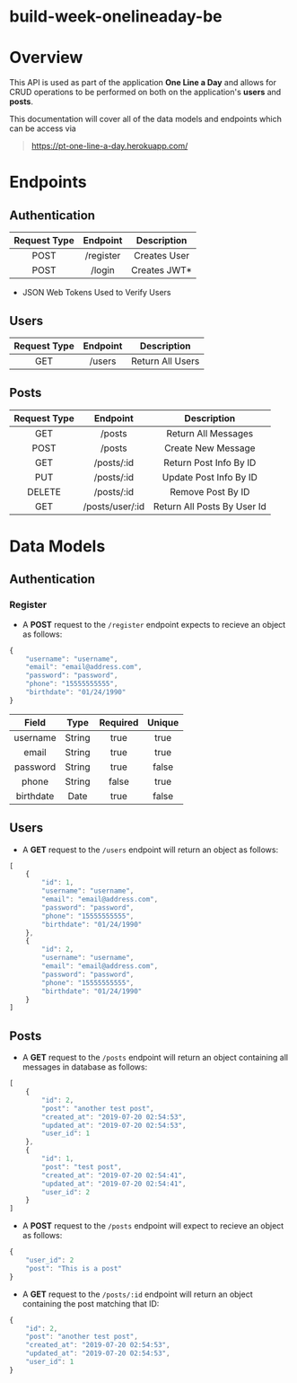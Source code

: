 # build-week-onelineaday-be

# Overview

This API is used as part of the application __One Line a Day__ and allows for CRUD operations to
be performed on both on the application's __users__ and __posts__.

This documentation will cover all of the data models and endpoints which can be access via
> <https://pt-one-line-a-day.herokuapp.com/>

# Endpoints

## Authentication

| Request Type | Endpoint      | Description   |
|:------------:|:-------------:|:-------------:|
| POST         | /register | Creates User  |
| POST         | /login    | Creates JWT*  |

* JSON Web Tokens Used to Verify Users

## Users

| Request Type | Endpoint       | Description           |
|:------------:|:--------------:|:---------------------:|
| GET          | /users         | Return All Users      |

## Posts

| Request Type | Endpoint          | Description                   |
|:------------:|:-----------------:|:-----------------------------:|
| GET          | /posts            | Return All Messages           |
| POST         | /posts            | Create New Message            |
| GET          | /posts/:id        | Return Post Info By ID        |
| PUT          | /posts/:id        | Update Post Info By ID        |
| DELETE       | /posts/:id        | Remove Post By ID             |
| GET          | /posts/user/:id   | Return All Posts By User Id   |

# Data Models

## Authentication

### Register

* A __POST__ request to the `/register` endpoint expects to recieve an object as follows: 

```javascript
{
    "username": "username",
    "email": "email@address.com",
    "password": "password",
    "phone": "15555555555",
    "birthdate": "01/24/1990"
}
```

| Field        | Type      | Required   | Unique     |
|:------------:|:---------:|:----------:|:----------:|
| username     | String    |  true      | true       |
| email        | String    |  true      | true       |
| password     | String    |  true      | false      |
| phone        | String    |  false     | true       |
| birthdate    | Date      |  true      | false      |

## Users

* A __GET__ request to the `/users` endpoint will return an object as follows: 

```javascript
[
    {
        "id": 1,
        "username": "username",
        "email": "email@address.com",
        "password": "password",
        "phone": "15555555555",
        "birthdate": "01/24/1990"
    },
    {
        "id": 2,
        "username": "username",
        "email": "email@address.com",
        "password": "password",
        "phone": "15555555555",
        "birthdate": "01/24/1990"
    }
]
```

## Posts

* A __GET__ request to the `/posts` endpoint will return an object containing all messages in database as follows:

```javascript
[
    {
        "id": 2,
        "post": "another test post",
        "created_at": "2019-07-20 02:54:53",
        "updated_at": "2019-07-20 02:54:53",
        "user_id": 1
    },
    {
        "id": 1,
        "post": "test post",
        "created_at": "2019-07-20 02:54:41",
        "updated_at": "2019-07-20 02:54:41",
        "user_id": 2
    }
]
```

* A __POST__ request to the `/posts` endpoint will expect to recieve an object as follows:

```javascript
{
    "user_id": 2
    "post": "This is a post"
}
```

* A __GET__ request to the `/posts/:id` endpoint will return an object containing the post matching that ID: 

```javascript
{
    "id": 2,
    "post": "another test post",
    "created_at": "2019-07-20 02:54:53",
    "updated_at": "2019-07-20 02:54:53",
    "user_id": 1
}
```